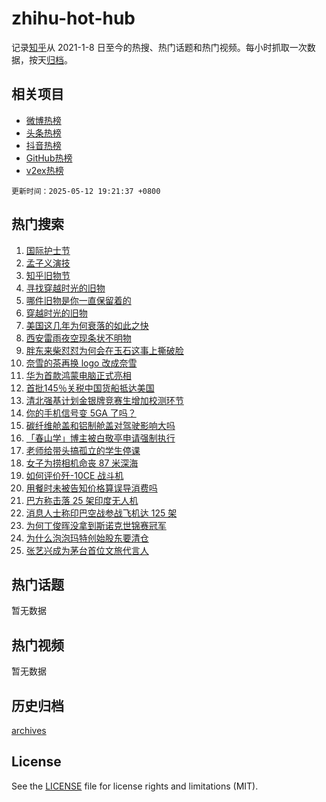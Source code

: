 # zhihu-hot-hub

记录[知乎](https://www.zhihu.com/)从 2021-1-8 日至今的热搜、热门话题和热门视频。每小时抓取一次数据，按天[归档](archives)。

## 相关项目

- [微博热榜](https://github.com/lonnyzhang423/weibo-hot-hub)
- [头条热榜](https://github.com/lonnyzhang423/toutiao-hot-hub)
- [抖音热榜](https://github.com/lonnyzhang423/douyin-hot-hub)
- [GitHub热榜](https://github.com/lonnyzhang423/github-hot-hub)
- [v2ex热榜](https://github.com/lonnyzhang423/v2ex-hot-hub)


`更新时间：2025-05-12 19:21:37 +0800`

## 热门搜索

1. [国际护士节](https://www.zhihu.com/search?q=%E5%9B%BD%E9%99%85%E6%8A%A4%E5%A3%AB%E8%8A%82)
1. [孟子义演技](https://www.zhihu.com/search?q=%E5%AD%9F%E5%AD%90%E4%B9%89%E6%BC%94%E6%8A%80)
1. [知乎旧物节](https://www.zhihu.com/search?q=%E7%9F%A5%E4%B9%8E%E6%97%A7%E7%89%A9%E8%8A%82)
1. [寻找穿越时光的旧物](https://www.zhihu.com/search?q=%E5%AF%BB%E6%89%BE%E7%A9%BF%E8%B6%8A%E6%97%B6%E5%85%89%E7%9A%84%E6%97%A7%E7%89%A9)
1. [哪件旧物是你一直保留着的](https://www.zhihu.com/search?q=%E5%93%AA%E4%BB%B6%E6%97%A7%E7%89%A9%E6%98%AF%E4%BD%A0%E4%B8%80%E7%9B%B4%E4%BF%9D%E7%95%99%E7%9D%80%E7%9A%84)
1. [穿越时光的旧物](https://www.zhihu.com/search?q=%E7%A9%BF%E8%B6%8A%E6%97%B6%E5%85%89%E7%9A%84%E6%97%A7%E7%89%A9)
1. [美国这几年为何衰落的如此之快](https://www.zhihu.com/search?q=%E7%BE%8E%E5%9B%BD%E8%BF%99%E5%87%A0%E5%B9%B4%E4%B8%BA%E4%BD%95%E8%A1%B0%E8%90%BD%E7%9A%84%E5%A6%82%E6%AD%A4%E4%B9%8B%E5%BF%AB)
1. [西安雷雨夜空现条状不明物](https://www.zhihu.com/search?q=%E8%A5%BF%E5%AE%89%E9%9B%B7%E9%9B%A8%E5%A4%9C%E7%A9%BA%E7%8E%B0%E6%9D%A1%E7%8A%B6%E4%B8%8D%E6%98%8E%E7%89%A9)
1. [胖东来柴怼怼为何会在玉石这事上撕破脸](https://www.zhihu.com/search?q=%E8%83%96%E4%B8%9C%E6%9D%A5%E6%9F%B4%E6%80%BC%E6%80%BC%E4%B8%BA%E4%BD%95%E4%BC%9A%E5%9C%A8%E7%8E%89%E7%9F%B3%E8%BF%99%E4%BA%8B%E4%B8%8A%E6%92%95%E7%A0%B4%E8%84%B8)
1. [奈雪的茶再换 logo 改成奈雪](https://www.zhihu.com/search?q=%E5%A5%88%E9%9B%AA%E7%9A%84%E8%8C%B6%E5%86%8D%E6%8D%A2%20logo%20%E6%94%B9%E6%88%90%E5%A5%88%E9%9B%AA)
1. [华为首款鸿蒙电脑正式亮相](https://www.zhihu.com/search?q=%E5%8D%8E%E4%B8%BA%E9%A6%96%E6%AC%BE%E9%B8%BF%E8%92%99%E7%94%B5%E8%84%91%E6%AD%A3%E5%BC%8F%E4%BA%AE%E7%9B%B8)
1. [首批145％关税中国货船抵达美国](https://www.zhihu.com/search?q=%E9%A6%96%E6%89%B9145%EF%BC%85%E5%85%B3%E7%A8%8E%E4%B8%AD%E5%9B%BD%E8%B4%A7%E8%88%B9%E6%8A%B5%E8%BE%BE%E7%BE%8E%E5%9B%BD)
1. [清北强基计划金银牌竞赛生增加校测环节](https://www.zhihu.com/search?q=%E6%B8%85%E5%8C%97%E5%BC%BA%E5%9F%BA%E8%AE%A1%E5%88%92%E9%87%91%E9%93%B6%E7%89%8C%E7%AB%9E%E8%B5%9B%E7%94%9F%E5%A2%9E%E5%8A%A0%E6%A0%A1%E6%B5%8B%E7%8E%AF%E8%8A%82)
1. [你的手机信号变 5GA 了吗？](https://www.zhihu.com/search?q=%E4%BD%A0%E7%9A%84%E6%89%8B%E6%9C%BA%E4%BF%A1%E5%8F%B7%E5%8F%98%205GA%20%E4%BA%86%E5%90%97%EF%BC%9F)
1. [碳纤维舱盖和铝制舱盖对驾驶影响大吗](https://www.zhihu.com/search?q=%E7%A2%B3%E7%BA%A4%E7%BB%B4%E8%88%B1%E7%9B%96%E5%92%8C%E9%93%9D%E5%88%B6%E8%88%B1%E7%9B%96%E5%AF%B9%E9%A9%BE%E9%A9%B6%E5%BD%B1%E5%93%8D%E5%A4%A7%E5%90%97)
1. [「春山学」博主被白敬亭申请强制执行](https://www.zhihu.com/search?q=%E3%80%8C%E6%98%A5%E5%B1%B1%E5%AD%A6%E3%80%8D%E5%8D%9A%E4%B8%BB%E8%A2%AB%E7%99%BD%E6%95%AC%E4%BA%AD%E7%94%B3%E8%AF%B7%E5%BC%BA%E5%88%B6%E6%89%A7%E8%A1%8C)
1. [老师给带头搞孤立的学生停课](https://www.zhihu.com/search?q=%E8%80%81%E5%B8%88%E7%BB%99%E5%B8%A6%E5%A4%B4%E6%90%9E%E5%AD%A4%E7%AB%8B%E7%9A%84%E5%AD%A6%E7%94%9F%E5%81%9C%E8%AF%BE)
1. [女子为捞相机命丧 87 米深海](https://www.zhihu.com/search?q=%E5%A5%B3%E5%AD%90%E4%B8%BA%E6%8D%9E%E7%9B%B8%E6%9C%BA%E5%91%BD%E4%B8%A7%2087%20%E7%B1%B3%E6%B7%B1%E6%B5%B7)
1. [如何评价歼-10CE 战斗机](https://www.zhihu.com/search?q=%E5%A6%82%E4%BD%95%E8%AF%84%E4%BB%B7%E6%AD%BC-10CE%20%E6%88%98%E6%96%97%E6%9C%BA)
1. [用餐时未被告知价格算误导消费吗](https://www.zhihu.com/search?q=%E7%94%A8%E9%A4%90%E6%97%B6%E6%9C%AA%E8%A2%AB%E5%91%8A%E7%9F%A5%E4%BB%B7%E6%A0%BC%E7%AE%97%E8%AF%AF%E5%AF%BC%E6%B6%88%E8%B4%B9%E5%90%97)
1. [巴方称击落 25 架印度无人机](https://www.zhihu.com/search?q=%E5%B7%B4%E6%96%B9%E7%A7%B0%E5%87%BB%E8%90%BD%2025%20%E6%9E%B6%E5%8D%B0%E5%BA%A6%E6%97%A0%E4%BA%BA%E6%9C%BA)
1. [消息人士称印巴空战参战飞机达 125 架](https://www.zhihu.com/search?q=%E6%B6%88%E6%81%AF%E4%BA%BA%E5%A3%AB%E7%A7%B0%E5%8D%B0%E5%B7%B4%E7%A9%BA%E6%88%98%E5%8F%82%E6%88%98%E9%A3%9E%E6%9C%BA%E8%BE%BE%20125%20%E6%9E%B6)
1. [为何丁俊晖没拿到斯诺克世锦赛冠军](https://www.zhihu.com/search?q=%E4%B8%BA%E4%BD%95%E4%B8%81%E4%BF%8A%E6%99%96%E6%B2%A1%E6%8B%BF%E5%88%B0%E6%96%AF%E8%AF%BA%E5%85%8B%E4%B8%96%E9%94%A6%E8%B5%9B%E5%86%A0%E5%86%9B)
1. [为什么泡泡玛特创始股东要清仓](https://www.zhihu.com/search?q=%E4%B8%BA%E4%BB%80%E4%B9%88%E6%B3%A1%E6%B3%A1%E7%8E%9B%E7%89%B9%E5%88%9B%E5%A7%8B%E8%82%A1%E4%B8%9C%E8%A6%81%E6%B8%85%E4%BB%93)
1. [张艺兴成为茅台首位文旅代言人](https://www.zhihu.com/search?q=%E5%BC%A0%E8%89%BA%E5%85%B4%E6%88%90%E4%B8%BA%E8%8C%85%E5%8F%B0%E9%A6%96%E4%BD%8D%E6%96%87%E6%97%85%E4%BB%A3%E8%A8%80%E4%BA%BA)

## 热门话题

暂无数据

## 热门视频

暂无数据

## 历史归档

[archives](archives)

## License

See the [LICENSE](LICENSE) file for license rights and limitations (MIT).
